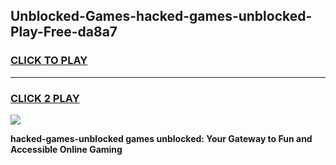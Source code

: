 
## Unblocked-Games-hacked-games-unblocked-Play-Free-da8a7
<h3>
<a href="https://premium76.site?title=hacked-games-unblocked&ref=18A1">CLICK TO PLAY</a></h3>
<hr>

<h3>
<a href="https://premium76.site?title=hacked-games-unblocked&ref=18A1">CLICK 2 PLAY</a>
  
</h3>

<a href="https://premium76.site?title=hacked-games-unblocked&ref=18A1"><img src="https://clearcache.store/games.png"></a>


**hacked-games-unblocked games unblocked: Your Gateway to Fun and Accessible Online Gaming**
